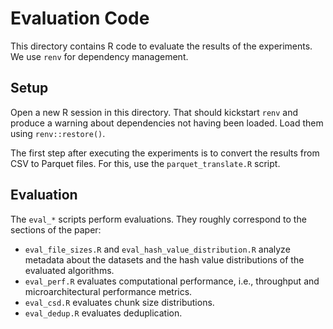 # Evaluation Code

This directory contains R code to evaluate the results of the experiments.
We use `renv` for dependency management.

## Setup

Open a new R session in this directory.
That should kickstart `renv` and produce a warning about dependencies not having been loaded.
Load them using `renv::restore()`.

The first step after executing the experiments is to convert the results from CSV to Parquet files.
For this, use the `parquet_translate.R` script.

## Evaluation

The `eval_*` scripts perform evaluations.
They roughly correspond to the sections of the paper:
- `eval_file_sizes.R` and `eval_hash_value_distribution.R` analyze metadata about the datasets and the hash value
    distributions of the evaluated algorithms.
- `eval_perf.R` evaluates computational performance, i.e., throughput and microarchitectural performance metrics.
- `eval_csd.R` evaluates chunk size distributions.
- `eval_dedup.R` evaluates deduplication.